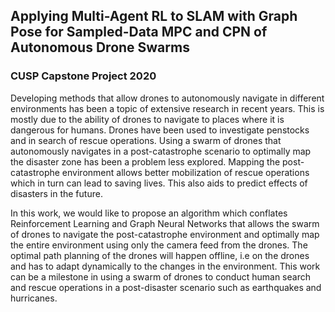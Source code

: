 ## Applying Multi-Agent RL to SLAM with Graph Pose for Sampled-Data MPC and CPN of Autonomous Drone Swarms

### CUSP Capstone Project 2020

Developing methods that allow drones to autonomously navigate in different environments has been a topic of extensive research in recent years. This is mostly due to the ability of drones to navigate to places where it is dangerous for humans. Drones have been used to investigate penstocks and in search of rescue operations. Using a swarm of drones that autonomously navigates in a post-catastrophe scenario to optimally map the disaster zone has been a problem less explored. Mapping the post-catastrophe environment allows better mobilization of rescue operations which in turn can lead to saving lives. This also aids to predict effects of disasters in the future. 

In this work, we would like to propose an algorithm which conflates Reinforcement Learning and Graph Neural Networks that allows the swarm of drones to navigate the post-catastrophe environment and optimally map the entire environment using only the camera feed from the drones. The optimal path planning of the drones will happen offline, i.e on the drones and has to adapt dynamically to the changes in the environment. This work can be a milestone in using a swarm of drones to conduct human search and rescue operations in a post-disaster scenario such as earthquakes and hurricanes.

